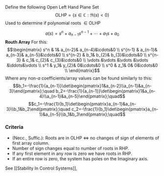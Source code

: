 Define the following Open Left Hand Plane Set $$\text{OLHP}=\{s\in\mathbb{C}:\Re(s)<0\}$$
Used to determine if polynomial roots $\in\text{OLHP}$

$$a(s)=s^n+a_{n-1}s^{n-1}+\cdots+a_1s+a_0$$
**Routh Array** For this: 
$$\begin{matrix}
s^n & 1& a_{n-2}& a_{n-4}&\cdots&0 \\
s^{n-1} & a_{n-1}& a_{n-3}& a_{n-5}&\cdots&0 \\
s^{n-2} & b_1& b_{2}& b_{3}&\cdots&0 \\
s^{n-3} & c_1& c_{2}& c_{3}&\cdots&0 \\
\vdots &\vdots &\vdots &\vdots &\ddots&\vdots \\
s^1 & y_1& y_{2}& 0&\cdots&0 \\
s^0 & z_1& 0& 0&\cdots&0 \\
\end{matrix}$$Where any non-$a$ coefficients/array values can be found similarly to this:
$$b_1=-\frac{1}{a_{n-1}}\det\begin{pmatrix}1&a_{n-2}\\a_{n-1}&a_{n-3}\end{pmatrix};\quad b_2=-\frac{1}{a_{n-1}}\det\begin{pmatrix}1&a_{n-4}\\a_{n-1}&a_{n-5}\end{pmatrix};\quad$$$$c_1=-\frac{1}{b_1}\det\begin{pmatrix}a_{n-1}&a_{n-3}\\b_1&b_2\end{pmatrix};\quad c_2=-\frac{1}{b_1}\det\begin{pmatrix}a_{n-1}&a_{n-5}\\b_1&b_3\end{pmatrix};\quad$$
### Criteria
- (Necc., Suffic.):  Roots are in OLHP $\iff$ no changes of sign of elements of first array column.
- Number of sign changes equal to number of roots in RHP.
- If any first element in any row is zero we have roots in RHP.
- If an entire row is zero, the system has poles on the Imaginary axis.

See [[Stability In Control Systems]], 